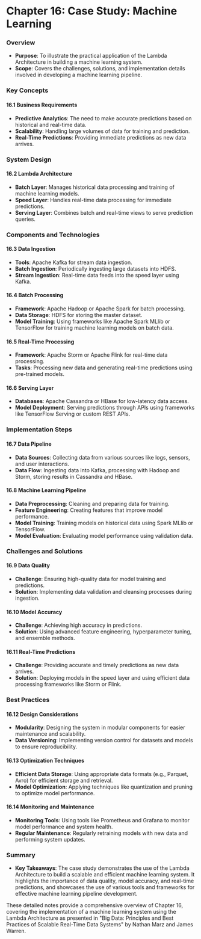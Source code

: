 # Chapter 16: Case Study: Machine Learning

### Overview
- **Purpose**: To illustrate the practical application of the Lambda Architecture in building a machine learning system.
- **Scope**: Covers the challenges, solutions, and implementation details involved in developing a machine learning pipeline.

### Key Concepts

#### 16.1 Business Requirements
- **Predictive Analytics**: The need to make accurate predictions based on historical and real-time data.
- **Scalability**: Handling large volumes of data for training and prediction.
- **Real-Time Predictions**: Providing immediate predictions as new data arrives.

### System Design

#### 16.2 Lambda Architecture
- **Batch Layer**: Manages historical data processing and training of machine learning models.
- **Speed Layer**: Handles real-time data processing for immediate predictions.
- **Serving Layer**: Combines batch and real-time views to serve prediction queries.

### Components and Technologies

#### 16.3 Data Ingestion
- **Tools**: Apache Kafka for stream data ingestion.
- **Batch Ingestion**: Periodically ingesting large datasets into HDFS.
- **Stream Ingestion**: Real-time data feeds into the speed layer using Kafka.

#### 16.4 Batch Processing
- **Framework**: Apache Hadoop or Apache Spark for batch processing.
- **Data Storage**: HDFS for storing the master dataset.
- **Model Training**: Using frameworks like Apache Spark MLlib or TensorFlow for training machine learning models on batch data.

#### 16.5 Real-Time Processing
- **Framework**: Apache Storm or Apache Flink for real-time data processing.
- **Tasks**: Processing new data and generating real-time predictions using pre-trained models.

#### 16.6 Serving Layer
- **Databases**: Apache Cassandra or HBase for low-latency data access.
- **Model Deployment**: Serving predictions through APIs using frameworks like TensorFlow Serving or custom REST APIs.

### Implementation Steps

#### 16.7 Data Pipeline
- **Data Sources**: Collecting data from various sources like logs, sensors, and user interactions.
- **Data Flow**: Ingesting data into Kafka, processing with Hadoop and Storm, storing results in Cassandra and HBase.

#### 16.8 Machine Learning Pipeline
- **Data Preprocessing**: Cleaning and preparing data for training.
- **Feature Engineering**: Creating features that improve model performance.
- **Model Training**: Training models on historical data using Spark MLlib or TensorFlow.
- **Model Evaluation**: Evaluating model performance using validation data.

### Challenges and Solutions

#### 16.9 Data Quality
- **Challenge**: Ensuring high-quality data for model training and predictions.
- **Solution**: Implementing data validation and cleansing processes during ingestion.

#### 16.10 Model Accuracy
- **Challenge**: Achieving high accuracy in predictions.
- **Solution**: Using advanced feature engineering, hyperparameter tuning, and ensemble methods.

#### 16.11 Real-Time Predictions
- **Challenge**: Providing accurate and timely predictions as new data arrives.
- **Solution**: Deploying models in the speed layer and using efficient data processing frameworks like Storm or Flink.

### Best Practices

#### 16.12 Design Considerations
- **Modularity**: Designing the system in modular components for easier maintenance and scalability.
- **Data Versioning**: Implementing version control for datasets and models to ensure reproducibility.

#### 16.13 Optimization Techniques
- **Efficient Data Storage**: Using appropriate data formats (e.g., Parquet, Avro) for efficient storage and retrieval.
- **Model Optimization**: Applying techniques like quantization and pruning to optimize model performance.

#### 16.14 Monitoring and Maintenance
- **Monitoring Tools**: Using tools like Prometheus and Grafana to monitor model performance and system health.
- **Regular Maintenance**: Regularly retraining models with new data and performing system updates.

### Summary
- **Key Takeaways**: The case study demonstrates the use of the Lambda Architecture to build a scalable and efficient machine learning system. It highlights the importance of data quality, model accuracy, and real-time predictions, and showcases the use of various tools and frameworks for effective machine learning pipeline development.

These detailed notes provide a comprehensive overview of Chapter 16, covering the implementation of a machine learning system using the Lambda Architecture as presented in "Big Data: Principles and Best Practices of Scalable Real-Time Data Systems" by Nathan Marz and James Warren.